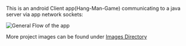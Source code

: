 This is an android Client app(Hang-Man-Game) communicating to a java server via app network sockets:

![General Flow of the app](https://crakama.github.com/images/general.png)

More project images can be found under [Images Directory](https://crakama.github.com/images/)
